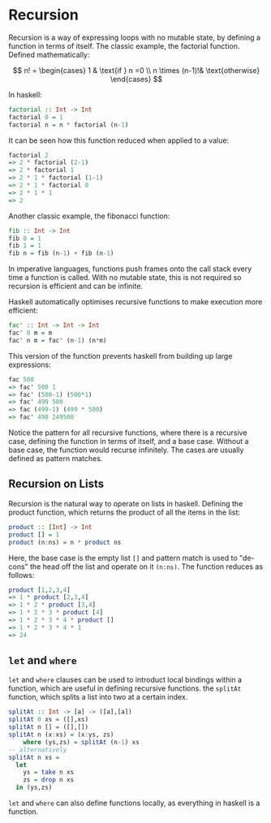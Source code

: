 # Recursion

Recursion is a way of expressing loops with no mutable state, by defining a function in terms of itself. The classic example, the factorial function. Defined mathematically:

$$
n! =
\begin{cases}
1 & \text{if } n =0 \\
n \times (n-1)!&  \text{otherwise}
\end{cases}
$$

In haskell:

```haskell
factorial :: Int -> Int
factorial 0 = 1
factorial n = n * factorial (n-1)
```

It can be seen how this function reduced when applied to a value:

```haskell
factorial 2
=> 2 * factorial (2-1)
=> 2 * factorial 1
=> 2 * 1 * factorial (1-1)
=> 2 * 1 * factorial 0
=> 2 * 1 * 1
=> 2
```

Another classic example, the fibonacci function:

```haskell
fib :: Int -> Int
fib 0 = 1
fib 1 = 1
fib n = fib (n-1) + fib (n-1)
```

In imperative languages, functions push frames onto the call stack every time a function is called. With no mutable state, this is not required so recursion is efficient and can be infinite.

Haskell automatically optimises recursive functions to make execution more efficient:

```haskell
fac' :: Int -> Int -> Int
fac' 0 m = m
fac' n m = fac' (n-1) (n*m)
```

This version of the function prevents haskell from building up large expressions:

```haskell
fac 500
=> fac' 500 1
=> fac' (500-1) (500*1)
=> fac' 499 500
=> fac (499-1) (499 * 500)
=> fac' 498 249500
```

Notice the pattern for all recursive functions, where there is a recursive case, defining the function in terms of itself, and a base case. Without a base case, the function would recurse infinitely. The cases are usually defined as pattern matches.

## Recursion on Lists

Recursion is the natural way to operate on lists in haskell. Defining the product function, which returns the product of all the items in the list:

```haskell
product :: [Int] -> Int
product [] = 1
product (n:ns) = n * product ns
```

Here, the base case is the empty list `[]` and pattern match is used to "de-cons" the head off the list and operate on it `(n:ns)`. The function reduces as follows:

```haskell
product [1,2,3,4]
=> 1 * product [2,3,4]
=> 1 * 2 * product [3,4]
=> 1 * 2 * 3 * product [4]
=> 1 * 2 * 3 * 4 * product []
=> 1 * 2 * 3 * 4 * 1
=> 24
```

## `let` and `where`

`let` and `where` clauses can be used to introduct local bindings within a function, which are useful in defining recursive functions. the `splitAt` function, which splits a list into two at a certain index.

```haskell
splitAt :: Int -> [a] -> ([a],[a])
splitAt 0 xs = ([],xs)
splitAt n [] = ([],[])
splitAt n (x:xs) = (x:ys, zs)
    where (ys,zs) = splitAt (n-1) xs
-- alternatively
splitAt n xs =
  let
    ys = take n xs
    zs = drop n xs
  in (ys,zs)
```

`let` and `where` can also define functions locally, as everything in haskell is a function.
